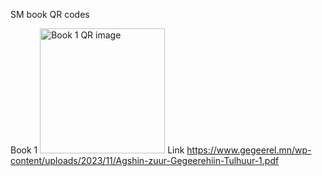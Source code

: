 SM book QR codes

Book 1
<img src="https://github.com/kretasei/ecodes-service/assets/6328699/84eca584-10db-4c1d-9abf-73222b70fbe8" alt="Book 1 QR image" width="200"/>
Link https://www.gegeerel.mn/wp-content/uploads/2023/11/Agshin-zuur-Gegeerehiin-Tulhuur-1.pdf
